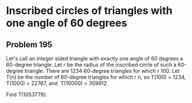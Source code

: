 #  Inscribed circles of triangles with one angle of 60 degrees
## Problem 195


Let's call an integer sided triangle with exactly one angle of 60 degrees a 60-degree triangle.
Let r be the radius of the inscribed circle of such a 60-degree triangle.
There are 1234 60-degree triangles for which r  100.
Let T(n) be the number of 60-degree triangles for which r n, so
 T(100) = 1234,  T(1000) = 22767, and  T(10000) = 359912.

Find T(1053779).




